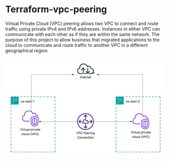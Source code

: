 # Terraform-vpc-peering
Virtual Private Cloud (VPC) peering allows two VPC to connect and route traffic using private IPv4 and IPv6 addresses. Instances in either VPC can communicate with each other as if they are within the same network. The purpose of this project to allow business that migrated applications to the cloud to communicate and route traffic to another VPC in a different geographical region 

![image alt](https://github.com/DMayrant/Terraform-vpc-peering/blob/main/Blank%20diagram.jpeg?raw=true)
